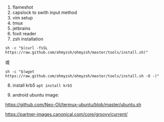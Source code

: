 1. flameshot
2. capslock to swith input method
3. vim setup
4. tmux
5. jetbrains
6. foxit reader
7. zsh installation

`sh -c "$(curl -fsSL https://raw.github.com/ohmyzsh/ohmyzsh/master/tools/install.sh)"`

或

`sh -c "$(wget https://raw.github.com/ohmyzsh/ohmyzsh/master/tools/install.sh -O -)"`

8. install krb5  `apt install krb5`


9. android ubuntu image:

https://github.com/Neo-Oli/termux-ubuntu/blob/master/ubuntu.sh

https://partner-images.canonical.com/core/groovy/current/